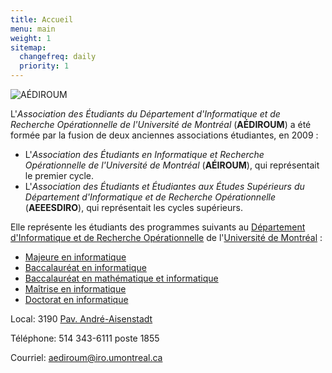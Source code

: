 ```yaml
---
title: Accueil
menu: main
weight: 1
sitemap:
  changefreq: daily
  priority: 1
---
```


![AÉDIROUM](/images/aediroum.svg)

L'*Association des Étudiants du Département d'Informatique et de Recherche Opérationnelle de l'Université de Montréal* (**AÉDIROUM**) a été formée par la fusion de deux anciennes associations étudiantes, en 2009 :

* L'*Association des Étudiants en Informatique et Recherche Opérationnelle de l'Université de Montréal* (**AÉIROUM**), qui représentait le premier cycle.
* L'*Association des Étudiants et Étudiantes aux Études Supérieurs du Département d'Informatique et de Recherche Opérationnelle* (**AEEESDIRO**), qui représentait les cycles supérieurs.

Elle représente les étudiants des programmes suivants au [Département d'Informatique et de Recherche Opérationnelle](//diro.umontreal.ca) de l'[Université de Montréal](//umontreal.ca) :

* [Majeure en informatique](//diro.umontreal.ca/programmes-cours/premier-cycle/majeure-en-informatique)
* [Baccalauréat en informatique](//diro.umontreal.ca/programmes-cours/premier-cycle/baccalaureat-en-informatique)
* [Baccalauréat en mathématique et informatique](//diro.umontreal.ca/programmes-cours/premier-cycle/baccalaureat-en-mathematique-et-informatique)
* [Maîtrise en informatique](//diro.umontreal.ca/programmes-cours/cycles-superieurs/maitrise-en-informatique)
* [Doctorat en informatique](//diro.umontreal.ca/programmes-cours/cycles-superieurs/doctorat-en-informatique)

Local: 3190 [Pav. André-Aisenstadt](https://goo.gl/maps/YWSDwqFxJw72)

Téléphone: 514 343-6111 poste 1855

Courriel: [aediroum@iro.umontreal.ca](mailto:aediroum@iro.umontreal.ca)
